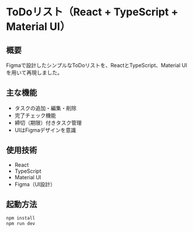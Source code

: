 # ToDoリスト（React + TypeScript + Material UI）

## 概要
Figmaで設計したシンプルなToDoリストを、ReactとTypeScript、Material UIを用いて再現しました。

## 主な機能
- タスクの追加・編集・削除
- 完了チェック機能
- 締切（期限）付きタスク管理
- UIはFigmaデザインを意識

## 使用技術
- React
- TypeScript
- Material UI
- Figma（UI設計）

## 起動方法
```bash
npm install
npm run dev
